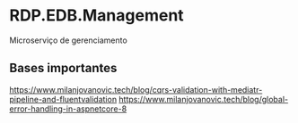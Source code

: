 # RDP.EDB.Management
Microserviço de gerenciamento

## Bases importantes
https://www.milanjovanovic.tech/blog/cqrs-validation-with-mediatr-pipeline-and-fluentvalidation
https://www.milanjovanovic.tech/blog/global-error-handling-in-aspnetcore-8
